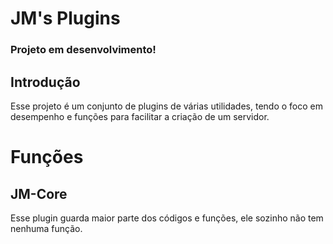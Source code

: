 # JM's Plugins
### Projeto em desenvolvimento!
## Introdução
Esse projeto é um conjunto de plugins de várias utilidades, tendo o foco em desempenho e funções para facilitar a criação de um servidor.
# Funções

## JM-Core
Esse plugin guarda maior parte dos códigos e funções, ele sozinho não tem nenhuma função.